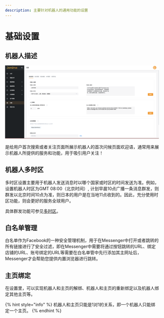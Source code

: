 ```yaml
---
description: 主要针对机器人的通用功能的设置
---
```


# 基础设置

## 机器人描述

![&#x8BBE;&#x7F6E;&#x9875;&#x9762;](../.gitbook/assets/image%20%28194%29.png)

是给用户首次搜索或者关注页面所展示机器人的首次问候页面欢迎语，通常用来展示机器人所提供的服务和功能，用于吸引用户关注！

## 机器人多时区

多时区设置主要用于机器人发送消息时以哪个国家或时区的时间发送为准。例如，设置机器人时区为GMT 08:00（北京时间）, 计划早晨10点广播一条消息群发，则群发以北京时间10点为准，则日本的用户是在当地11点收到的。因此，充分使用时区功能，则会更好的服务全球用户。

具体群发功能可参见[多时区](../zhi-neng-ying-xiao/guang-bo-qun-fa.md#duo-shi-qu)。

## 白名单管理

白名单作为Facebook的一种安全管理机制，用于在Messenger中打开或者跳转的所有链接进行了安全过滤，即在Messenger中需要将通过按钮跳转的URL、绑定店铺的URL、账号绑定的URL等需要在白名单管中先行添加其主网址后，Messenger才会帮助您提供内置浏览器进行跳转。

## 主页绑定

在设置里，可以实现机器人和主页的解绑、机器人和主页的重新绑定以及机器人绑定其他主页等。

{% hint style="info" %}
机器人和主页只能是1对1的关系，即一个机器人只能绑定一个主页。
{% endhint %}

